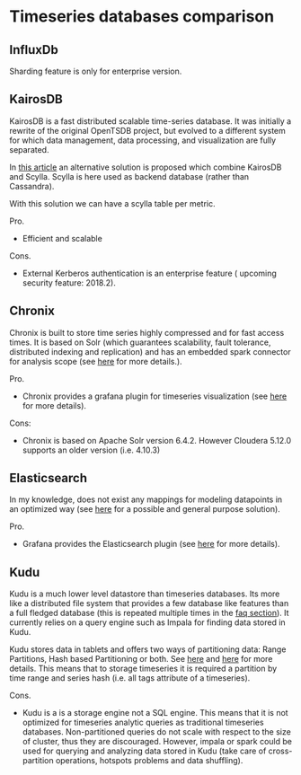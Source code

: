 # Timeseries databases comparison

## InfluxDb
Sharding feature is only for enterprise version.

## KairosDB
KairosDB is a fast distributed scalable time-series database. It was initially a rewrite of the original OpenTSDB project, but evolved to a different system for which data management, data processing, and visualization are fully separated. 

In [this article](http://www.scylladb.com/2017/05/24/9-steps-building-highly-available-time-series-solution-scylla-kairosdb/) an alternative solution is proposed which combine KairosDB and Scylla. Scylla is here used as backend database (rather than Cassandra).

With this solution we can have a scylla table per metric. 

Pro.
- Efficient and scalable

Cons. 
- External Kerberos authentication is an enterprise feature ( upcoming security feature: 2018.2).

## Chronix
Chronix is built to store time series highly compressed and for fast access times.  It is based on Solr (which guarantees  scalability, fault tolerance, distributed indexing and replication) and has an embedded spark connector for analysis scope (see [here](https://github.com/ChronixDB/chronix.spark) for more details.).

Pro.
- Chronix provides a grafana plugin for timeseries visualization (see [here](https://github.com/ChronixDB/chronix.grafana) for more details). 

Cons:
- Chronix is based on Apache Solr version 6.4.2. However Cloudera 5.12.0 supports an older version (i.e. 4.10.3)


## Elasticsearch
In my knowledge, does not exist any mappings for modeling datapoints in an optimized way (see [here](https://stackoverflow.com/questions/44544529/elasticsearch-mapping-for-timeseries) for a possible and  general purpose solution).

Pro.
- Grafana provides the Elasticsearch plugin (see [here](http://docs.grafana.org/features/datasources/elasticsearch/) for more details).


## Kudu
Kudu is a much lower level datastore than timeseries databases. Its more like a distributed file system that provides a few database like features than a full fledged database (this is repeated multiple times in  the [faq section](https://kudu.apache.org/faq.html#does-kudu-support-dynamic-partitioning)). It currently relies on a query engine such as Impala for finding data stored in Kudu. 

Kudu stores data in tablets and offers two ways of partitioning data: Range Partitions, Hash based Partitioning or both. See [here](https://kudu.apache.org/docs/schema_design.html#partitioning) and [here](https://www.linkedin.com/pulse/storing-data-range-hash-partitions-kudu-arkanil-dutta) for more details. This means that to storage timeseries it is required a partition by time range and series hash (i.e. all tags attribute of a timeseries). 

Cons.
- Kudu is a is a storage engine not a SQL engine. This means that it is not optimized for timeseries analytic queries as traditional timeseries databases.  Non-partitioned queries do not scale with respect to the size of cluster, thus they are discouraged. However, impala or spark could be used for querying and analyzing data stored in Kudu (take care of cross-partition operations, hotspots problems and data shuffling). 
